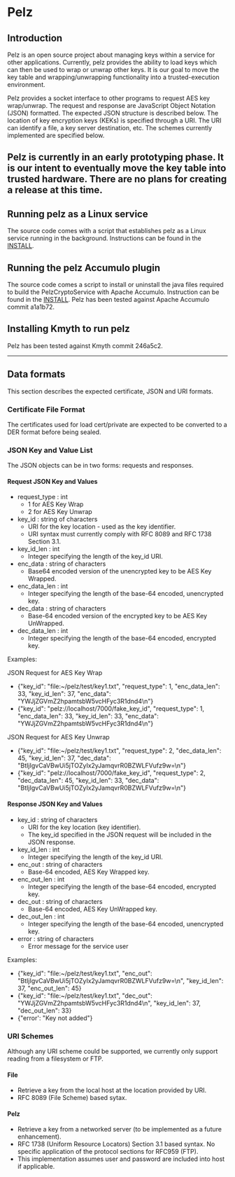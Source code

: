 # Pelz

## Introduction
Pelz is an open source project about managing keys within a service for other applications. Currently, pelz provides the ability to load keys which can then be used to wrap or unwrap other keys. It is our goal to move the key table and wrapping/unwrapping functionality into a trusted-execution environment.

Pelz provides a socket interface to other programs to request AES key wrap/unwrap.  The request and response are JavaScript Object Notation (JSON) formatted. The expected JSON structure is described below. The location of key encryption keys (KEKs) is specified through a URI. The URI can identify a file, a key server destination, etc. The schemes currently implemented are specified below.

Pelz is currently in an early prototyping phase. It is our intent to eventually move the key table into trusted hardware. There are no plans for creating a release at this time.
----

## Running pelz as a Linux service
The source code comes with a script that establishes pelz as a Linux service running in the background. Instructions can be found in the [INSTALL](INSTALL.md).

## Running the pelz Accumulo plugin  
The source code comes a script to install or uninstall the java files required to build the PelzCryptoService with Apache Accumulo. Instruction can be found in the [INSTALL](install.md).
Pelz has been tested against Apache Accumulo commit a1a1b72.

## Installing Kmyth to run pelz
Pelz has been tested against Kmyth commit 246a5c2.

----

## Data formats
This section describes the expected certificate, JSON and URI formats.

### Certificate File Format
The certificates used for load cert/private are expected to be converted to a DER format before being sealed.

### JSON Key and Value List
The JSON objects can be in two forms: requests and responses.  

#### Request JSON Key and Values
* request_type : int
    * 1 for AES Key Wrap
    * 2 for AES Key Unwrap
* key_id : string of characters
     * URI for the key location - used as the key identifier.
     * URI syntax must currently comply with RFC 8089 and RFC 1738 Section 3.1.
* key\_id_len : int
    * Integer specifying the length of the key_id URI.
* enc_data : string of characters
    * Base64 encoded version of the unencrypted key to be AES Key Wrapped.
* enc\_data_len : int
    * Integer specifying the length of the base-64 encoded, unencrypted key.
* dec_data : string of characters
    * Base-64 encoded version of the encrypted key to be AES Key UnWrapped.
* dec\_data_len : int
     * Integer specifying the length of the base-64 encoded, encrypted key.

Examples:

JSON Request for AES Key Wrap
* {"key_id": "file:~/pelz/test/key1.txt", "request_type": 1, "enc_data_len": 33, "key_id_len": 37, "enc_data": "YWJjZGVmZ2hpamtsbW5vcHFyc3R1dnd4\n"}
* {"key_id": "pelz://localhost/7000/fake_key_id", "request_type": 1, "enc_data_len": 33, "key_id_len": 33, "enc_data": "YWJjZGVmZ2hpamtsbW5vcHFyc3R1dnd4\n"}

JSON Request for AES Key Unwrap
* {"key_id": "file:~/pelz/test/key1.txt", "request_type": 2, "dec_data_len": 45, "key_id_len": 37, "dec_data": "BtIjIgvCaVBwUi5jTOZyIx2yJamqvrR0BZWLFVufz9w=\n"}
* {"key_id": "pelz://localhost/7000/fake_key_id", "request_type": 2, "dec_data_len": 45, "key_id_len": 33, "dec_data": "BtIjIgvCaVBwUi5jTOZyIx2yJamqvrR0BZWLFVufz9w=\n"}

#### Response JSON Key and Values
* key_id : string of characters
    * URI for the key location (key identifier).
    * The key_id specified in the JSON request will be included in the JSON response.
* key\_id_len : int
    * Integer specifying the length of the key_id URI.
* enc_out : string of characters
    * Base-64 encoded, AES Key Wrapped key.
* enc\_out_len : int
    * Integer specifying the length of the base-64 encoded, encrypted key.
* dec_out : string of characters
    * Base-64 encoded, AES Key UnWrapped key.
* dec\_out_len : int
    * Integer specifying the length of the base-64 encoded, unencrypted key.
* error : string of characters
    * Error message for the service user

Examples:
* {"key_id": "file:~/pelz/test/key1.txt", "enc_out": "BtIjIgvCaVBwUi5jTOZyIx2yJamqvrR0BZWLFVufz9w=\n", "key_id_len": 37, "enc_out_len": 45}
* {"key_id": "file:~/pelz/test/key1.txt", "dec_out": "YWJjZGVmZ2hpamtsbW5vcHFyc3R1dnd4\n", "key_id_len": 37, "dec_out_len": 33}
* {"error': "Key not added"}

### URI Schemes
Although any URI scheme could be supported, we currently only support reading from a filesystem or FTP.

#### File
* Retrieve a key from the local host at the location provided by URI.
* RFC 8089 (File Scheme) based sytax.

#### Pelz 
* Retrieve a key from a networked server (to be implemented as a future enhancement).
* RFC 1738 (Uniform Resource Locators) Section 3.1 based syntax. No specific application of the protocol sections for RFC959 (FTP).
* This implementation assumes user and password are included into host if applicable.
